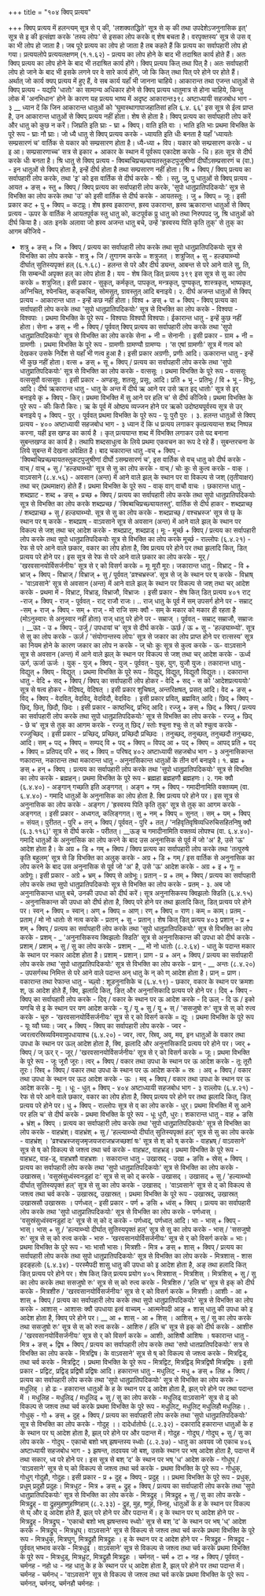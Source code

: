 +++
title = "१०४ क्विप् प्रत्यय"

+++
क्विप् प्रत्यय में हलन्त्यम् सूत्र से प् की, 'लशक्वतद्धिते' सूत्र से क् की तथा उपदेशेऽजनुनासिक इत्' सूत्र से इ की इत्संज्ञा करके 'तस्य लोपः' से इसका लोप करके व् शेष बचता है। वरपृक्तस्य' सूत्र से उस व् का भी लोप हो जाता है। जब पूरे प्रत्यय का लोप हो जाता है तब कहते हैं कि प्रत्यय का सर्वापहारी लोप हो गया।
प्रत्ययलोपे प्रत्ययलक्षणम् (१.१.६२) - प्रत्यय का लोप होने के बाद भी तदाश्रित कार्य होते हैं। अतः क्विप् प्रत्यय का लोप होने के बाद भी तदाश्रित कार्य होंगे।
क्विप् प्रत्यय कित् तथा पित् है। अतः सर्वापहारी लोप हो जाने के बाद भी इसके लगने पर वे सारे कार्य होंगे, जो कि कित् तथा पित् परे होने पर होते हैं। अर्थात् जो कार्य क्यप् प्रत्यय में हुए हैं, वे सब कार्य यहाँ भी जानना चाहिये।
आकारान्त तथा एजन्त धातुओं से क्विप् प्रत्यय -
यद्यपि 'धातोः' का सामान्य अधिकार होने से क्विप् प्रत्यय धातुमात्र से होना चाहिये, किन्तु लोक में 'अनभिधान' होने के कारण यह प्रत्यय भाष्य में अदृष्ट आकारान्त३९८
अष्टाध्यायी सहजबोध भाग - ३
__ ध्यान दें कि जिन आकारान्त धातुओं को 'घुमास्थागापाजहातिसां हलि ६.४. ६६' इस सूत्र से ईत्व प्राप्त है, उन आकारान्त धातुओं से क्विप् प्रत्यय नहीं होता। शेष से होता है। क्विप् प्रत्यय का सर्वापहारी लोप करें और धातु को कुछ न करें। जिघ्रति इति घ्राः - घ्रा + क्विप्। वाति इति वाः । भाति इति भाः
प्रथमा विभक्ति के पूरे रूप - घ्राः नौ घ्राः।
जो ध्यै धातु से क्विप् प्रत्यय करके - ध्यायति इति धीः बनता है यहाँ 'ध्यायतेः सम्प्रसारणं च' वार्तिक से यकार को सम्प्रसारण होता है। ध्यै-ध्या + विप। यकार को सम्प्रसारण करके - ध इ आ। सम्प्रसारणाच्च' सत्र से इकार + आकार के स्थान में पूर्वरूप एकादेश करके - धि। हलः सूत्र से दीर्घ करके धीः बनता है।
श्रि धातु से क्विप् प्रत्यय - क्विब्वचिप्रच्छ्यायतस्तुकटपुजुश्रीणां दीर्घोऽसम्प्रसारणं च (वा.) - इन धातुओं से क्विप् होता है, इन्हें दीर्घ होता है तथा सम्प्रसारण नहीं होता।
श्रि + क्विप् / क्विप् प्रत्यय का सर्वापहारी लोप करके, तथा 'इ' को इस वार्तिक से दीर्घ करके - श्रीः ।
स्तु, जु, पु धातुओं से क्विप् प्रत्यय -
आयत + ङस् + स्तु + क्विप् / क्विप् प्रत्यय का सर्वापहारी लोप करके, 'सुपो धातुप्रातिपदिकयोः' सूत्र से विभक्ति का लोप करके तथा 'उ' को इसी वार्तिक से दीर्घ करके - आयतस्तूः । जु + क्विप् = जूः। इसी प्रकार कट + पु + क्विप् = कटप्रूः।
शेष ह्रस्व इकारान्त, ह्रस्व उकारान्त, ह्रस्व ऋकारान्त धातुओं से क्विप् प्रत्यय - ऊपर के वार्तिक ने आयतपूर्वक स्तु धातु को, कटपूर्वक प्रु धातु को तथा निरुपपद जु, श्रि धातुओं को दीर्घ किया है। अतः इनके अलावा जो ह्रस्व अजन्त धातु बचे, उन्हें 'ह्रस्वस्य पिति कृति तुक्' से तुक् का आगम कीजिये -
- शत्रु + ङस् + जि + क्विप् / प्रत्यय का सर्वापहारी लोप करके तथा सुपो धातुप्रातिपदिकयोः सूत्र से विभक्ति का लोप करके - शत्रु + जि / तुगागम करके = शत्रुजत् । शत्रुजित् + सु -
हल्ड्याब्भ्यो दीर्घात् सुतिस्यपृक्तं हल् (६.१.६८) - हलन्त से परे और दीर्घ ड्यन्त, आबन्त से परे आने वाले सु, ति, सि सम्बन्धी अपृक्त हल् का लोप होता है।
यय -
शेष कित् डित् प्रत्यय
३९९
इस सूत्र से सु का लोप करके = शत्रुजित्।
इसी प्रकार - सुकृत्, कर्मकृत्, पापकृत्, मन्त्रकृत्, पुण्यकृत्, शास्त्रकृत्, भाष्यकृत्, अग्निचित्, श्येनचित्, कङ्कचित्, सोमसुत्, ग्रावस्तुत् आदि बनाइये।
२. दीर्घ अजन्त धातुओं से क्विप् प्रत्यय - आकारान्त धात - इन्हें कछ नहीं होता।
विश्व + ङस् + पा + क्विप् - क्विप् प्रत्यय का सर्वापहारी लोप करके तथा 'सुपो धातुप्रातिपदिकयोः' सूत्र से विभक्ति का लोप करके - विश्वपा - विश्वपाः ।
प्रथमा विभक्ति के पूरे रूप - विश्वपाः विश्वपौ विश्वपाः। ईकारान्त धातु - इन्हें कुछ नहीं होता।
सेना + ङस् + नी + क्विप् / पूर्ववत् क्विप् प्रत्यय का सर्वापहारी लोप करके तथा 'सुपो धातुप्रातिपदिकयोः' सूत्र से विभक्ति का लोप करके सेना + नी = सेनानीः ।
इसी प्रकार - ग्राम + नी = ग्रामणीः । प्रथमा विभक्ति के पूरे रूप - ग्रामणीः ग्रामण्यौ ग्रामण्यः ।
‘स एषां ग्रामणीः' सूत्र में णत्व को देखकर उसके निर्देश से यहाँ भी णत्व हुआ है। इसी प्रकार अग्रणीः, प्रणीः आदि।
ऊकारान्त धातु - इन्हें भी कुछ नहीं होता।
वत्स + ङस् + सू + क्विप् / प्रत्यय का सर्वापहारी लोप करके तथा 'सुपो धातुप्रातिपदिकयोः' सूत्र से विभक्ति का लोप करके - वत्ससूः ।
प्रथमा विभक्ति के पूरे रूप - वत्ससूः वत्ससुवौ वत्ससुवः ।
इसी प्रकार - अण्डसूः, शतसूः, प्रसूः, आदि। प्रति + भू - प्रतिभूः / वि + भू - विभूः, आदि। दीर्घ ऋकारान्त धातु - धातु के अन्त में दीर्घ ऋ आने पर उसे ऋत इद् धातोः' सूत्र से इर् बनाइये
कृ + क्विप् - किर्। प्रथमा विभक्ति में सु आने पर हलि च' से दीर्घ कीजिये। प्रथमा विभक्ति के पूरे रूप - कीः किरौ किरः।
ऋ के पूर्व में ओष्ठ्य व्यज्जन होने पर ऋको उदोष्ठ्यपूर्वस्य सूत्र से उर् बनाइये पृ + क्विप् - पुर् । पूर्ववत् प्रथमा विभक्ति के पूरे रूप - पूः पुरौ पुरः । ३. हलन्त धातुओं से क्विप् प्रत्यय -
४००
अष्टाध्यायी सहजबोध भाग - ३
ध्यान दें कि ध प्रत्यय लगाकर कृत्प्रत्ययान्त शब्द निष्पन्न करना, यही इस खण्ड का कार्य है । कृत् प्रत्ययान्त शब्द में विभक्ति लगाकर उसे पद बनाना सुबन्तखण्ड का कार्य है। तथापि शब्दसाधुत्व के लिये प्रथमा एकवचन का रूप दे रहे हैं। सुबन्तरचना के लिये सुबन्त में देखना अपेक्षित है। बाद
चकारान्त धातु -वच् + क्विप् - 'क्विब्वचिप्रच्छ्यायतस्तुकटपुजुश्रीणां दीर्घो ऽसम्प्रसारणं च', इस वार्तिक से वच् धातु को दीर्घ करके - वाच् / वाच् + सु / 'हल्ड्याब्भ्यो' सूत्र से सु का लोप करके - वाच् / चोः कुः से कुत्व करके - वाक् ।
वाऽवसाने (८.४.५६) - अवसान (अन्त) में आने वाले झल् के स्थान पर
वा विकल्प से जश् (तृतीयाक्षर) तथा चर् (प्रथमाक्षर) होते हैं।
प्रथमा विभक्ति के पूरे रूप - वाक् वाग् वाचौ वाचः । छकारान्त धातु -
शब्दप्राट - शब्द + ङस् + प्रच्छ + क्विप् / प्रत्यय का सर्वापहारी लोप करके तथा सुपो धातुप्रातिपदिकयोः सूत्र से विभक्ति का लोप करके शब्दप्रच्छ / 'क्विब्वचिप्रच्छ्यायतस्तु'. वार्तिक से दीर्घ हाकर - शब्दप्राच्छ् / शब्दप्राच्छ + सु / हल्ड्याब्भ्यो. सूत्र से सु का लोप करके -
शब्दप्राच्छ् / वश्चभ्रस्ज' सूत्र से छ् के स्थान पर ष् करके - शब्दप्राष् - वाऽवसाने सूत्र से अवसान (अन्त) में आने वाले झल् के स्थान पर विकल्प से जश् तथा चर् आदेश करके - शब्दप्राट्, शब्दप्राड्।
मूः - मूर्च्छ + क्विप् / प्रत्यय का सर्वापहारी लोप करके तथा सुपो धातुप्रातिपदिकयोः सूत्र से विभक्ति का लोप करके मूर्च्छ -
राल्लोपः (६.४.२१) - रेफ से परे आने वाले छकार, वकार का लोप होता है, क्वि प्रत्यय परे होने पर तथा झलादि कित्, डित् प्रत्यय परे होने पर।
इस सूत्र से रेफ से परे आने वाले छकार का लोप करके - मूर् / 'खरवसानयोर्विसर्जनीयः' सूत्र से र् को विसर्ग करके = मूः मूरौ मूरः।
जकारान्त धातु -
विभ्राट् - वि + भ्राज् + क्विप् - विभ्राज् / विभ्राज् + सु / पूर्ववत् 'व्रश्चभ्रस्ज'. सूत्र से ज् के स्थान पर ष् करके - विभ्राष् - 'वाऽवसाने' सूत्र से अवसान (अन्त) में आने वाले झल् के स्थान पर विकल्प से जश् तथा चर् आदेश करके - प्रथमा में -
विभ्राट, विभ्राड्, विभ्राजौ, विभ्राजः । इसी प्रकार -
शेष कित् डित् प्रत्यय
४०१ राट् -राज् + क्विप् - राज् - पूर्ववत् - राट् राजौ राजः। .. राज् धातु के पूर्व में सम् उपसर्ग होने पर - सम्राट् -सम् + राज् + क्विप् - सम् + राज् -
मो राजि समः क्वौ - सम् के मकार को मकार ही रहता है (मोऽनुस्वारः से अनुस्वार नहीं होता) राज् धातु परे होने पर - सम्राज् । पूर्ववत् - सम्राट् सम्राजौ, सम्राजः ।
__ऊt - उ + क्विप् - उर्जु / उपधायां च' सूत्र से दीर्घ करके - ऊर्छ / ऊ + सु - 'हल्ड्याब्भ्यो'. सूत्र से सु का लोप करके - ऊर्ज़ / 'संयोगान्तस्य लोपः' सूत्र से जकार का लोप प्राप्त होने पर रात्सस्य' सूत्र का नियम होने के कारण जकार का लोप न करके - ज् चोः कुः सूत्र से कुत्व करके - ऊ-
वाऽवसाने सूत्र से अवसान (अन्त) में आने वाले झल् के स्थान पर विकल्प से जश् तथा चर् आदेश करके - ऊर्ध्व ऊर्ग, ऊर्जा ऊर्जः ।
युक् - युज् + क्विप् - युज् - पूर्ववत् - युक्, युग, युजौ युजः। तकारान्त धातु - विद्युत् + क्विप् - विद्युत् । प्रथमा विभक्ति के पूरे रूप - विद्युद्, विद्युत्, विद्युतौ विद्युतः।।
दकारान्त धातु - वेदि + सद् + क्विप् / क्विप् का सर्वापहारी लोप होकर - वेदि + सद् - स को 'आदेशप्रत्यययोः' सूत्र से षत्व होकर - वेदिषद्, वेदिषत् ।
इसी प्रकार शुचिषत्, अन्तरिक्षषत्, प्रसत् आदि। वेद + ङस् + विद् + क्विप् - वेदवित्, वेदविद्, वेदविदौ, वेदविदः । इसी प्रकार प्रवित्, ब्रह्मवित् आदि। छिद् + क्विप् - छिद्, छित्, छिदौ, छिदः । इसी प्रकार - काष्ठभिद्, प्रभिद् आदि।
रज्जु + ङस् + छिद् + क्विप् / प्रत्यय का सर्वापहारी लोप करके तथा सुपो धातुप्रातिपदिकयोः' सूत्र से विभक्ति का लोप करके - रज्जु + छिद् -
छे च' सूत्र से तुक् का आगम करके - रज्जु त् छिद् / स्तोः श्चुना श्चुः से त् को श्चुत्व करके - रज्जुच्छिद् । इसी प्रकार - प्रच्छिद्, प्रच्छित्, प्रच्छिदौ प्रच्छिदः ।
तनुच्छद्, तनुच्छत्, तनुच्छदौ तनुच्छदः, आदि। सम् + पद् + क्विप् = सम्पद् वि + पद् + क्विप् = विपद्
आ + पद् + क्विप् = आपद् प्रति + पद् + क्विप् = प्रतिपद् परि + सद् + क्विप् = परिषद्
४०२
अष्टाध्यायी सहजबोध भाग - ३
अनुनासिकान्त णकारान्त, नकारान्त तथा मकारान्त धातु - अनुनासिकान्त धातुओं के तीन वर्ग बनाइये।
१. ब्रह्म + ङस् + हन् + क्विप् । प्रत्यय का सर्वापहारी लोप करके तथा 'सुपो धातुप्रातिपदिकयोः' सूत्र से विभक्ति का लोप करके - ब्रह्महन्।
प्रथमा विभक्ति के पूरे रूप - ब्रह्महा ब्रह्महणौ ब्रह्महणः।
२. गमः क्वौ (६.४.४०) - अङ्गान् गच्छति इति अङ्गगत् । अङ्ग + गम् + क्विप् - गमादीनामिति वक्तव्यम् (वा. ६.४.४०) - गमादि धातुओं के अनुनासिक का लोप होता है. क्वि प्रत्यय परे होने पर।
इस सूत्र से अनुनासिक का लोप करके - अङ्गग / 'ह्रस्वस्य पिति कृति तुक्' सूत्र से तुक् का आगम करके - अङ्गगत् । इसी प्रकार - अध्वगत्, कलिङ्गगत्। सु + नम् + क्विप् = सुनत् । सम् + यम् + क्विप् = संयत्।
पुरीतत् - पुरि + तन् + क्विप् / पूर्ववत् - पुरि + तत् / 'नहिवृतिवृषिव्यधिरुचिसहितनिषु क्वौ (६.३.११६)' सूत्र से दीर्घ करके - परीतत्।
__ऊङ् च गमादीनामिति वक्तव्यं लोपश्च (वा. ६.४.४०)- गमादि धातुओं के अनुनासिक का लोप करने के बाद उस अनुनासिक से पूर्व में जो 'अ' है, उसे 'ऊ' आदेश होता है।
के अग्र + डि + गम् + क्विप / क्विप प्रत्यय का सर्वापहारी लोप करके तथा 'तत्पुरुषे कृति बहुलम्' सूत्र से ङि विभक्ति का अलुक् करके - अग्र + डि + गम् / इस वार्तिक से अनुनासिक का लोप करने के बाद उस अनुनासिक से पूर्व जो 'अ' है, उसे 'ऊ' आदेश करके - अग्र + इ + गूः = अग्रेगूः।
इसी प्रकार - अग्रे + भ्रम् + क्विप् से अग्रेभूः।
प्रतान् - प्र + तम् + क्विप् / प्रत्यय का सर्वापहारी लोप करके तथा सुपो धातुप्रातिपदिकयोः सूत्र से विभक्ति का लोप करके - प्रतम् -
३. अब जो अनुनासिकान्त धातु बचे, उनकी उपधा को दीर्घ करें। सूत्र
अनुनासिकस्य क्विझलोः क्डिति (६.४.१५) - अनुनासिकान्त की उपधा को दीर्घ होता है, क्विप् परे होने पर तथा झलादि कित्, डित् प्रत्यय परे होने पर। स्वन् + क्विप् = स्वान्। अण् + क्विप् = आण्। रण् + क्विप् = राण। कम् = काम्।
प्रतम् - प्रताम् / मो नो धातोः से नत्व करके - प्रतान् + सु - प्रतान्।
शेष कित् डित् प्रत्यय
४०३ प्रशान् - प्र + शम् + क्विप् / प्रत्यय का सर्वापहारी लोप करके तथा 'सुपो धातुप्रातिपदिकयोः' सूत्र से विभक्ति का लोप करके - प्रशम् -
_ 'अनुनासिकस्य क्विझलोः क्डिति' सूत्र से अनुनासिकान्त की उपधा को दीर्घ करके - प्रशाम् / प्रशाम् + सु / सु का लोप करके - प्रशाम् -
__ मो नो धातोः (८.२.६४) - धातु के पदान्त मकार के स्थान पर नकार आदेश होता है। प्रशाम् - प्रशान्।
प्राण - प्र + अन् + क्विप् / प्रत्यय का सर्वापहारी लोप करके तथा 'सुपो धातुप्रातिपदिकयोः' सूत्र से विभक्ति का लोप करके - प्रान् -
__ अन्तः (८.४.२०) - उपसर्गस्थ निमित्त से परे आने वाले पदान्त अन् धातु के न् को ण् आदेश होता है। प्रान् = प्राण।
वकारान्त तथा रेफान्त धातु -
च्छ्वो : शूडनुनासिके च (६.४.१९) - छकार, वकार के स्थान पर क्रमशः श्, ऊ आदेश होते हैं, क्वि, झलादि कित्, ङित् और अनुनासिकादि प्रत्यय परे होने पर।
दिव् + क्विप् - क्विप् का सर्वापहारी लोप करके - दिव् / वकार के स्थान पर ऊ आदेश करके - दि ऊल् - दि ऊ / इको यणचि से इ के स्थान पर यण आदेश करके - यू / यू + सु / यू + स् / 'ससजुषो रुः' सूत्र से स् को रुत्व करके - चूरु - ‘खरवसानयोर्विसर्जनीयः' सूत्र से र् को विसर्ग करके = द्यूः । प्रथमा विभक्ति के पूरे रूप - यूः य्वौ घ्य्वः।
ज्वर् + क्विप् - क्विप् का सर्वापहारी लोप करके - ज्वर -
ज्वरत्वरस्रिव्यविमवामुपधायाश्च (६.४.२०) - ज्वर, त्वर, स्रिव्, अव्, मव्, इन धातुओं के वकार तथा उपधा के स्थान पर ऊल् आदेश होता है, क्वि, झलादि और अनुनासिकादि प्रत्यय परे होने पर।
ज्वर् + क्विप् / ज् ऊर् र् - जूर् / 'खरवसानयोर्विसर्जनीयः' सूत्र से र् को विसर्ग करके = जूः। प्रथमा विभक्ति के पूरे रूप - जूः जूरौ जूरः।
त्वर् + क्विप् / वकार तथा उपधा के स्थान पर ऊ आदेश करके - तूः तूरौ तूरः। स्रिव् + क्विप् / वकार तथा उपधा के स्थान पर ऊ आदेश करके = स्रः । अव् + क्विप् / वकार तथा उपधा के स्थान पर ऊठ आदेश करके - ऊः ।
मव् + क्विप् / वकार तथा उपधा के स्थान पर ऊ आदेश करके - मूः । धूः - धुत् + क्विप् -
४०४
अष्टाध्यायी सहजबोध भाग - ३
राल्लोपः (६.४.२१) - रेफ से परे आने वाले छकार, वकार का लोप होता है, क्विप् प्रत्यय परे होने पर तथा झलादि कित्, ङित् प्रत्यय परे होने पर।
धु + क्विप् - राल्लोपः सूत्र से व् का लोप करके - धुर्। प्रथमा विभक्ति में सु आने पर हलि च' से दीर्घ करके - प्रथमा विभक्ति के पूरे रूप - धूः धुरौ, धुरः।
शकारान्त धातु - वाह + ङसि + भ्रंश् + क्विप् । प्रत्यय का सर्वापहारी लोप करके तथा 'सुपो धातुप्रातिपदिकयोः' सूत्र से विभक्ति का लोप करके - वाहभ्रंश्।
वाहभ्रंश् + सु / 'हल्ल्याब्भ्यो दीर्घात् सुतिस्यपृक्तं हल्' सूत्र से सु का लोप करके - वाहभ्रंश् । 'व्रश्चभ्रस्जसृजमृजयजराजभ्रजच्छशां षः' सूत्र से श् को ष् करके - वाहभ्रष् / वाऽवसाने' सूत्र से ष् को विकल्प से जश्त्व तथा चर्व करके - वाहभ्रट, वाहभ्रड्।
प्रथमा विभक्ति के पूरे रूप - वाहभ्रट, वाह-ड्, वाहभ्रशौ वाहभ्रशः ।
सकारान्त धातु -
उखास्रद् - उखा + ङसि + स्रेस् + क्विप् । प्रत्यय का सर्वापहारी लोप करके तथा 'सुपो धातुप्रातिपदिकयोः' सूत्र से विभक्ति का लोप करके - उखास्रस्।
'वसुस्रंसुध्वंस्वनडुहां दः' सूत्र से स् को द् करके - उखासद् ।
उखासद् + सु / 'हल्याब्भ्यो दीर्घात् सुतिस्यपृक्तं हल्' सूत्र से सु का लोप करके - उखासद् । 'वाऽवसाने' सूत्र से द् को विकल्प से जश्त्व तथा चर्व करके - उखास्रद्, उखास्रत् । प्रथमा विभक्ति के पूरे रूप - उखास्रद्, उखास्रत् उखास्रसौ उखास्रसः ।
पर्णध्वत् - इसी प्रकार - पर्ण + ङसि + ध्वंस् + क्विप् । प्रत्यय का सर्वापहारी लोप करके तथा 'सुपो धातुप्रातिपदिकयोः' सूत्र से विभक्ति का लोप करके - पर्णध्वस् ।
'वसुस्रंसुध्वंस्वनडुहां दः' सूत्र से स् को द् करके - पर्णध्वद्, पर्णध्वत् आदि।
भाः - भास् + क्विप् - भास्। भास् + सु / 'हल्याब्भ्यो दीर्घात् सुतिस्यपृक्तं हल्' सूत्र से सु का लोप करके - भास् / 'ससजुषो रुः' सूत्र से स् को रुत्व करके - भारु - ‘खरवसानयोर्विसर्जनीयः' सूत्र से र् को विसर्ग करके = भाः।
प्रथमा विभक्ति के पूरे रूप - भाः भासौ भासः।
मित्रशीः - मित्र + ङस् + शास् + क्विप् / प्रत्यय का सर्वापहारी लोप करके तथा सुपो धातुप्रातिपदिकयोः' सूत्र से विभक्ति का लोप करके - मित्रशास् -
शास इदङ्हलोः (६.४.३४) - परस्मैपदी शासु धातु की उपधा को इ आदेश होता है, अङ् तथा हलादि कित् ङित् प्रत्यय परे होने पर।
शेष कित् ङित् प्रत्यय
प्रयोग
४०५
मित्रशास् - मित्रशिस् । मित्रशिस् + सु / सु का लोप करके तथा ससजुषो रुः' सूत्र से स् को रुत्व करके - मित्रशिरु / 'हलि च' सूत्र से इक् को दीर्घ करके - मित्रशीरु / 'खरवसानयोर्विसर्जनीयः' सूत्र से र् को विसर्ग करके = मित्रशीः।
आशीः - आ + शास् + क्विप् / प्रत्यय का सर्वापहारी लोप करके तथा सुपो धातुप्रातिपदिकयोः' सूत्र से विभक्ति का लोप करके - आशास् -
आशासः क्वौ उपधाया इत्वं वाच्यम् - आत्मनेपदी आङ् + शास् धातु की उपधा को इ आदेश होता है, क्विप् परे होने पर।
__ आ + शास् - आ + शिस् । आशिस् + सु / सु का लोप करके तथा ससजुषो रुः' सूत्र से स् को रुत्व करके - आशिरु / हलि च' सूत्र से इक् को दीर्घ करके - आशीरु / 'खरवसानयोर्विसर्जनीयः' सूत्र से र् को विसर्ग करके = आशीः, आशिषौ आशिषः ।
षकारान्त धातु - मित्र + ङस् + द्विष + क्विप् / प्रत्यय का सर्वापहारी लोप करके तथा 'सपो धातप्रातिपदिकयोः' सत्र से विभक्ति का लोप करके - मित्रद्विष।
के वाऽवसाने' सूत्र से ष् को विकल्प से जश्त्व करके - मित्रद्विड्, तथा चर्व करके - मित्रद्विट् । प्रथमा विभक्ति के पूरे रूप - मित्रद्विट, मित्रद्विड् मित्रद्विषौ मित्रद्विषः ।
इसी प्रकार - प्रद्विट, प्रद्विड् प्रद्विषौ प्रद्विषः आदि। हकारान्त धातु -
मधुलिट् - मधु + ङस् + लिह + क्विप् / प्रत्यय का सर्वापहारी लोप करके तथा 'सुपो धातुप्रातिपदिकयोः' सूत्र से विभक्ति का लोप करके - मधुलिह् ।
हो ढः - हकारान्त धातुओं के ह के स्थान पर ढ् आदेश होता है, झल् परे होने पर तथा पदान्त में । मधुलिह - मधुलिढ् / मधुलिढ् + सु / सु का लोप करके - मधुलिढ्
वाऽवसाने' सूत्र से ढ् को विकल्प से जश्त्व तथा चर्व करके प्रथमा विभक्ति के पूरे रूप - मधुलिट्, मधुलिट् मधुलिहौ मधुलिहः।
. गोधुक् - गो + ङस् + दुह् + क्विप् / प्रत्यय का सर्वापहारी लोप करके तथा 'सुपो धातुप्रातिपदिकयोः' सूत्र से विभक्ति का लोप करके - गोदुह् ।।
दादेर्धातोर्घः (८.२.३२) - दकारादि हकारान्त धातुओं के ह के स्थान पर घ् आदेश होता है, झल् परे होने पर और पदान्त में। गोदुह - गोदुघ् / गोदुघ् + सु / सु का लोप करके - गोदुघ् -
एकाचो बशो भष् झषन्तस्य स्ध्वोः (८.२.३७) - धातु का अवयव जो एकाच
४०६
अष्टाध्यायी सहजबोध भाग - ३
झषन्त, तदवयव जो बश्, उसके स्थान पर भष् आदेश होता है, पदान्त में तथा सकार, ध्व परे होने पर। इस सूत्र से बश् ‘द' के स्थान पर भष् 'ध' आदेश करके - गोधुघ् / 'वाऽवसाने' सूत्र से घ् को विकल्प से जश्त्व तथा चर्व करके -
प्रथमा विभक्ति के पूरे रूप - गोधुक्, गोधुग् गोदुहौ, गोदुहः। इसी प्रकार - प्र + दुह् + क्विप् - प्रदुह् ।। प्रथमा विभक्ति के पूरे रूप - प्रधुक्, प्रधुम् प्रदुहौ प्रदुहः।
मित्रधुट - मित्र + ङस् + द्रुह् + क्विप् / प्रत्यय का सर्वापहारी लोप करके तथा 'सुपो धातुप्रातिपदिकयोः' सूत्र से विभक्ति का लोप करके - मित्रद्रुह् ।
मित्रद्रुह् + सु / सु का लोप करके - मित्रद्रुह् -
वा द्रुहमुहष्णुहष्णिहाम् (८.२.३३) - द्रुह, मुह, ष्णुह, स्निह्, धातुओं के ह के स्थान पर विकल्प से घ् और ढ् आदेश होते हैं, झल् परे होने पर और पदान्त में।
ह् के स्थान पर घ् आदेश होने पर - मित्रद्रुह् - मित्रद्रुघ् -
'एकाचो बशो भष् झषन्तस्य स्ध्वोः' सूत्र से बश् 'द' के स्थान पर भष् 'ध्' आदेश करके - मित्रद्रुघ् - मित्रध्रुघ्।
वाऽवसाने' सूत्र से विकल्प से जश्त्व तथा चर्व करके प्रथमा विभक्ति के पूरे रूप - मित्रधुक्, मित्रघुग्, मित्रद्रुहौ मित्रद्रुहः ।
ह् के स्थान पर द आदेश होने पर - मित्रद्रुह - मित्रद्रुद -
पूर्ववत् भष्भाव करके - मित्रधुढ् । वाऽवसाने' सूत्र से विकल्प से जश्त्व तथा चर्व करके प्रथमा विभक्ति के पूरे रूप - मित्रधुड्, मित्रध्रुट, मित्रद्रुहौ मित्रद्रुहः ।
चर्मनत् - चर्म + टा + नह + क्विप् / पूर्ववत् - चर्मनह -
नहो धः - नह धातु के ह के स्थान पर ध् आदेश होता है, झल् परे होने पर तथा पदान्त में। चर्मनह - चर्मनध् -
'वाऽवसाने' सूत्र से विकल्प से जश्त्व तथा चर्व करके प्रथमा विभक्ति के पूरे रूप - चर्मनत्, चर्मनद्, चर्मनहौ चर्मनहः ।